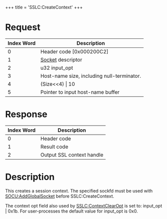 +++
title = 'SSLC:CreateContext'
+++

# Request

| Index Word | Description                                     |
|------------|-------------------------------------------------|
| 0          | Header code \[0x000200C2\]                      |
| 1          | [Socket](Socket_Services "wikilink") descriptor |
| 2          | u32 input_opt                                   |
| 3          | Host-name size, including null-terminator.      |
| 4          | (Size\<\<4) \| 10                               |
| 5          | Pointer to input host-name buffer               |

# Response

| Index Word | Description               |
|------------|---------------------------|
| 0          | Header code               |
| 1          | Result code               |
| 2          | Output SSL context handle |

# Description

This creates a session context. The specified sockfd must be used with
[SOCU:AddGlobalSocket](SOCU:AddGlobalSocket "wikilink") before
SSLC:CreateContext.

The context opt field also used by
[SSLC:ContextClearOpt](SSLC:ContextClearOpt "wikilink") is set to:
input_opt \| 0x1b. For user-processes the default value for input_opt is
0x0.